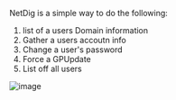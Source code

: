 NetDig is a simple way to do the following:

1. list of a users Domain information
2. Gather a users accoutn info
3. Change a user's password
4. Force a GPUpdate
5. List off all users 


![image](https://github.com/user-attachments/assets/4d562e31-b5d0-41c1-890d-6bb2e8ed14d3)
